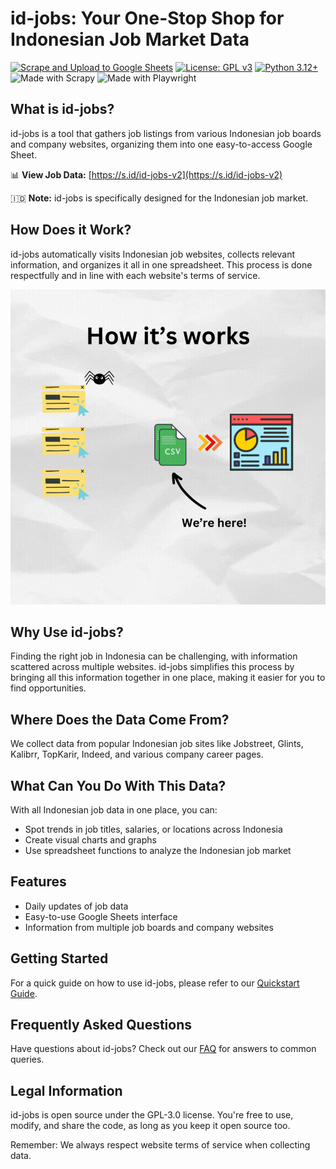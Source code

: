 # id-jobs: Your One-Stop Shop for Indonesian Job Market Data

[![Scrape and Upload to Google Sheets](https://github.com/ceroberoz/id-jobs/actions/workflows/scrape.yml/badge.svg)](https://github.com/ceroberoz/id-jobs/actions/workflows/scrape.yml)
[![License: GPL v3](https://img.shields.io/badge/License-GPLv3-blue.svg)](https://www.gnu.org/licenses/gpl-3.0)
[![Python 3.12+](https://img.shields.io/badge/python-3.12+-blue.svg)](https://www.python.org/downloads/)
![Made with Scrapy](https://img.shields.io/badge/Made%20with-Scrapy-green.svg)
![Made with Playwright](https://img.shields.io/badge/Made%20with-Playwright-orange.svg)

## What is id-jobs?

id-jobs is a tool that gathers job listings from various Indonesian job boards and company websites, organizing them into one easy-to-access Google Sheet.

📊 **View Job Data:** [https://s.id/id-jobs-v2](https://s.id/id-jobs-v2)

🇮🇩 **Note:** id-jobs is specifically designed for the Indonesian job market.

## How Does it Work?

id-jobs automatically visits Indonesian job websites, collects relevant information, and organizes it all in one spreadsheet. This process is done respectfully and in line with each website's terms of service.

![How Scraper Works](how-scraper-works.gif)

## Why Use id-jobs?

Finding the right job in Indonesia can be challenging, with information scattered across multiple websites. id-jobs simplifies this process by bringing all this information together in one place, making it easier for you to find opportunities.

## Where Does the Data Come From?

We collect data from popular Indonesian job sites like Jobstreet, Glints, Kalibrr, TopKarir, Indeed, and various company career pages.

## What Can You Do With This Data?

With all Indonesian job data in one place, you can:
- Spot trends in job titles, salaries, or locations across Indonesia
- Create visual charts and graphs
- Use spreadsheet functions to analyze the Indonesian job market

## Features

- Daily updates of job data
- Easy-to-use Google Sheets interface
- Information from multiple job boards and company websites

## Getting Started

For a quick guide on how to use id-jobs, please refer to our [Quickstart Guide](QUICKSTART.md).

## Frequently Asked Questions

Have questions about id-jobs? Check out our [FAQ](FAQ.md) for answers to common queries.

## Legal Information

id-jobs is open source under the GPL-3.0 license. You're free to use, modify, and share the code, as long as you keep it open source too.

Remember: We always respect website terms of service when collecting data.
